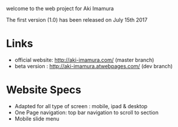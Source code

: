 welcome to the web project for Aki Imamura

The first version (1.0) has been released on July 15th 2017 

# Links

- official website: http://aki-imamura.com/ (master branch)
- beta version : http://aki-imamura.atwebpages.com/ (dev branch)

# Website Specs

- Adapted for all type of screen : mobile, ipad & desktop
- One Page navigation: top bar navigation to scroll to section
- Mobile slide menu

